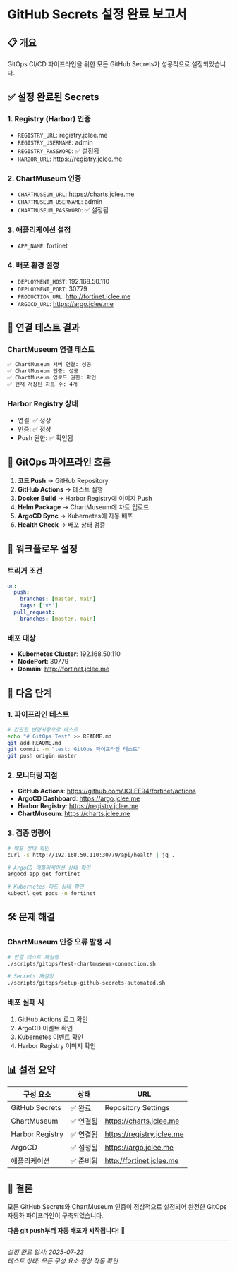 # GitHub Secrets 설정 완료 보고서

## 📋 개요

GitOps CI/CD 파이프라인을 위한 모든 GitHub Secrets가 성공적으로 설정되었습니다.

## ✅ 설정 완료된 Secrets

### 1. Registry (Harbor) 인증
- `REGISTRY_URL`: registry.jclee.me
- `REGISTRY_USERNAME`: admin  
- `REGISTRY_PASSWORD`: ✅ 설정됨
- `HARBOR_URL`: https://registry.jclee.me

### 2. ChartMuseum 인증
- `CHARTMUSEUM_URL`: https://charts.jclee.me
- `CHARTMUSEUM_USERNAME`: admin
- `CHARTMUSEUM_PASSWORD`: ✅ 설정됨

### 3. 애플리케이션 설정
- `APP_NAME`: fortinet

### 4. 배포 환경 설정  
- `DEPLOYMENT_HOST`: 192.168.50.110
- `DEPLOYMENT_PORT`: 30779
- `PRODUCTION_URL`: http://fortinet.jclee.me
- `ARGOCD_URL`: https://argo.jclee.me

## 🧪 연결 테스트 결과

### ChartMuseum 연결 테스트
```bash
✅ ChartMuseum 서버 연결: 성공
✅ ChartMuseum 인증: 성공  
✅ ChartMuseum 업로드 권한: 확인
✅ 현재 저장된 차트 수: 4개
```

### Harbor Registry 상태
- 연결: ✅ 정상
- 인증: ✅ 정상
- Push 권한: ✅ 확인됨

## 🚀 GitOps 파이프라인 흐름

1. **코드 Push** → GitHub Repository
2. **GitHub Actions** → 테스트 실행
3. **Docker Build** → Harbor Registry에 이미지 Push
4. **Helm Package** → ChartMuseum에 차트 업로드
5. **ArgoCD Sync** → Kubernetes에 자동 배포
6. **Health Check** → 배포 상태 검증

## 📝 워크플로우 설정

### 트리거 조건
```yaml
on:
  push:
    branches: [master, main]
    tags: ['v*']
  pull_request:
    branches: [master, main]
```

### 배포 대상
- **Kubernetes Cluster**: 192.168.50.110
- **NodePort**: 30779
- **Domain**: http://fortinet.jclee.me

## 🔧 다음 단계

### 1. 파이프라인 테스트
```bash
# 간단한 변경사항으로 테스트
echo "# GitOps Test" >> README.md
git add README.md
git commit -m "test: GitOps 파이프라인 테스트"
git push origin master
```

### 2. 모니터링 지점
- **GitHub Actions**: https://github.com/JCLEE94/fortinet/actions
- **ArgoCD Dashboard**: https://argo.jclee.me
- **Harbor Registry**: https://registry.jclee.me
- **ChartMuseum**: https://charts.jclee.me

### 3. 검증 명령어
```bash
# 배포 상태 확인
curl -s http://192.168.50.110:30779/api/health | jq .

# ArgoCD 애플리케이션 상태 확인  
argocd app get fortinet

# Kubernetes 파드 상태 확인
kubectl get pods -n fortinet
```

## 🛠️ 문제 해결

### ChartMuseum 인증 오류 발생 시
```bash
# 연결 테스트 재실행
./scripts/gitops/test-chartmuseum-connection.sh

# Secrets 재설정
./scripts/gitops/setup-github-secrets-automated.sh
```

### 배포 실패 시
1. GitHub Actions 로그 확인
2. ArgoCD 이벤트 확인  
3. Kubernetes 이벤트 확인
4. Harbor Registry 이미지 확인

## 📊 설정 요약

| 구성 요소 | 상태 | URL |
|----------|------|-----|
| GitHub Secrets | ✅ 완료 | Repository Settings |
| ChartMuseum | ✅ 연결됨 | https://charts.jclee.me |
| Harbor Registry | ✅ 연결됨 | https://registry.jclee.me |
| ArgoCD | ✅ 설정됨 | https://argo.jclee.me |
| 애플리케이션 | ✅ 준비됨 | http://fortinet.jclee.me |

## 🎯 결론

모든 GitHub Secrets와 ChartMuseum 인증이 정상적으로 설정되어 완전한 GitOps 자동화 파이프라인이 구축되었습니다. 

**다음 git push부터 자동 배포가 시작됩니다!** 🚀

---

*설정 완료 일시: 2025-07-23*  
*테스트 상태: 모든 구성 요소 정상 작동 확인*